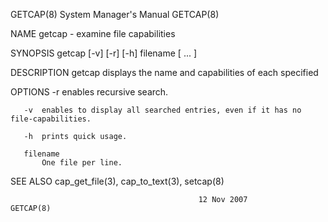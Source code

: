 GETCAP(8)                               System Manager's Manual                              GETCAP(8)

NAME
       getcap - examine file capabilities

SYNOPSIS
       getcap [-v] [-r] [-h] filename [ ... ]

DESCRIPTION
       getcap displays the name and capabilities of each specified

OPTIONS
       -r  enables recursive search.

       -v  enables to display all searched entries, even if it has no file-capabilities.

       -h  prints quick usage.

       filename
           One file per line.

SEE ALSO
       cap_get_file(3), cap_to_text(3), setcap(8)

                                              12 Nov 2007                                    GETCAP(8)
